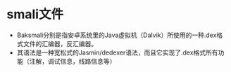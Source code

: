 # smali文件

* Baksmali分别是指安卓系统里的Java虚拟机（Dalvik）所使用的一种.dex格式文件的汇编器，反汇编器。
* 其语法是一种宽松式的Jasmin/dedexer语法，而且它实现了.dex格式所有功能（注解，调试信息，线路信息等）
